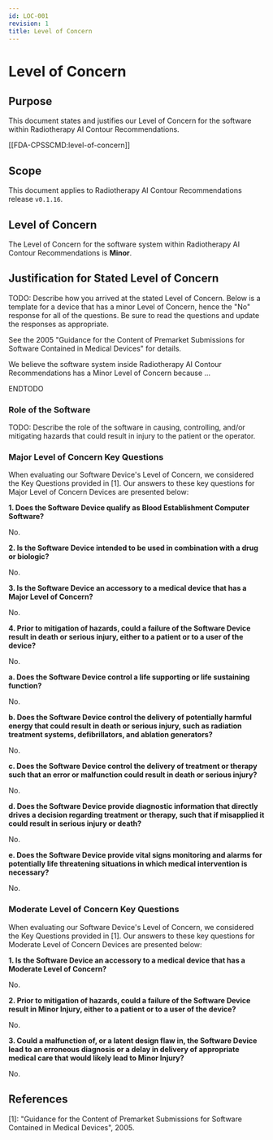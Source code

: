 ```yaml
---
id: LOC-001
revision: 1
title: Level of Concern
---
```


# Level of Concern

## Purpose

This document states and justifies our Level of Concern for the software within
Radiotherapy AI Contour Recommendations.

[[FDA-CPSSCMD:level-of-concern]]

## Scope

This document applies to Radiotherapy AI Contour Recommendations release `v0.1.16`.

## Level of Concern

The Level of Concern for the software system within Radiotherapy AI Contour Recommendations is **Minor**.

## Justification for Stated Level of Concern

TODO: Describe how you arrived at the stated Level of Concern. Below is a
template for a device that has a minor Level of Concern, hence the "No"
response for all of the questions. Be sure to read the questions and update the
responses as appropriate.

See the 2005 "Guidance for the Content of Premarket Submissions for Software
Contained in Medical Devices" for details.

We believe the software system inside Radiotherapy AI Contour Recommendations has a
Minor Level of Concern because ...

ENDTODO

### Role of the Software

TODO: Describe the role of the software in causing, controlling, and/or
mitigating hazards that could result in injury to the patient or the operator.

### Major Level of Concern Key Questions

When evaluating our Software Device's Level of Concern, we considered the Key
Questions provided in [1]. Our answers to these key questions for Major Level
of Concern Devices are presented below:

**1. Does the Software Device qualify as Blood Establishment Computer Software?**

No.

**2. Is the Software Device intended to be used in combination with a drug or biologic?**

No.

**3. Is the Software Device an accessory to a medical device that has a Major Level of Concern?**

No.

**4. Prior to mitigation of hazards, could a failure of the Software Device result in death or serious injury, either to a patient or to a user of the device?**

No.

**a. Does the Software Device control a life supporting or life sustaining function?**

No.

**b. Does the Software Device control the delivery of potentially harmful energy that could result in death or serious injury, such as radiation treatment systems, defibrillators, and ablation generators?**

No.

**c. Does the Software Device control the delivery of treatment or therapy such that an error or malfunction could result in death or serious injury?**

No.

**d. Does the Software Device provide diagnostic information that directly drives a decision regarding treatment or therapy, such that if misapplied it could result in serious injury or death?**

No.

**e. Does the Software Device provide vital signs monitoring and alarms for potentially life threatening situations in which medical intervention is necessary?**

No.

### Moderate Level of Concern Key Questions

When evaluating our Software Device's Level of Concern, we considered the Key
Questions provided in [1]. Our answers to these key questions for Moderate
Level of Concern Devices are presented below:

**1. Is the Software Device an accessory to a medical device that has a Moderate Level of Concern?**

No.

**2. Prior to mitigation of hazards, could a failure of the Software Device result in Minor Injury, either to a patient or to a user of the device?**

No.

**3. Could a malfunction of, or a latent design flaw in, the Software Device lead to an erroneous diagnosis or a delay in delivery of appropriate medical care that would likely lead to Minor Injury?**

No.

## References

[1]: "Guidance for the Content of Premarket Submissions for Software Contained
    in Medical Devices", 2005.
